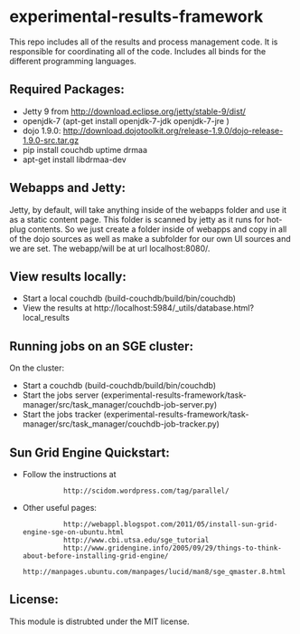 experimental-results-framework
==============================

This repo includes all of the results and process management code. It is responsible for coordinating all of the code. Includes all binds for the different programming languages.

Required Packages:
-----------------

* Jetty 9 from http://download.eclipse.org/jetty/stable-9/dist/
* openjdk-7 (apt-get install openjdk-7-jdk openjdk-7-jre )
* dojo 1.9.0:  http://download.dojotoolkit.org/release-1.9.0/dojo-release-1.9.0-src.tar.gz
* pip install couchdb uptime drmaa
* apt-get install libdrmaa-dev

Webapps and Jetty:
-----------------

Jetty, by default, will take anything inside of the webapps folder and use it as a static content page.
This folder is scanned by jetty as it runs for hot-plug contents.
So we just create a folder inside of webapps and copy in all of the dojo sources as well as make a subfolder for our own UI sources and we are set.
The webapp/<folder>will be at url localhost:8080/<folder>.

View results locally:
--------------------

* Start a local couchdb (build-couchdb/build/bin/couchdb)
* View the results at http://localhost:5984/_utils/database.html?local_results

Running jobs on an SGE cluster:
----------------------

On the cluster:
* Start a couchdb (build-couchdb/build/bin/couchdb)
* Start the jobs server (experimental-results-framework/task-manager/src/task_manager/couchdb-job-server.py)
* Start the jobs tracker (experimental-results-framework/task-manager/src/task_manager/couchdb-job-tracker.py)

Sun Grid Engine Quickstart:
--------------------------

* Follow the instructions at

                http://scidom.wordpress.com/tag/parallel/
                
* Other useful pages:

                http://webappl.blogspot.com/2011/05/install-sun-grid-engine-sge-on-ubuntu.html
                http://www.cbi.utsa.edu/sge_tutorial
                http://www.gridengine.info/2005/09/29/things-to-think-about-before-installing-grid-engine/
                http://manpages.ubuntu.com/manpages/lucid/man8/sge_qmaster.8.html

License:
-------
This module is distrubted under the MIT license.
